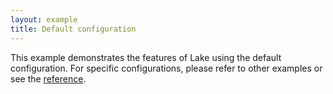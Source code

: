```yaml
---
layout: example
title: Default configuration
---
```


This example demonstrates the features of Lake using the default configuration. For specific configurations, please refer to other examples or see the [reference](/reference/).

<script setup>
import { data } from '../assets/values/default-value.data.js';
</script>

<DefaultEditor :value="data.value" />
